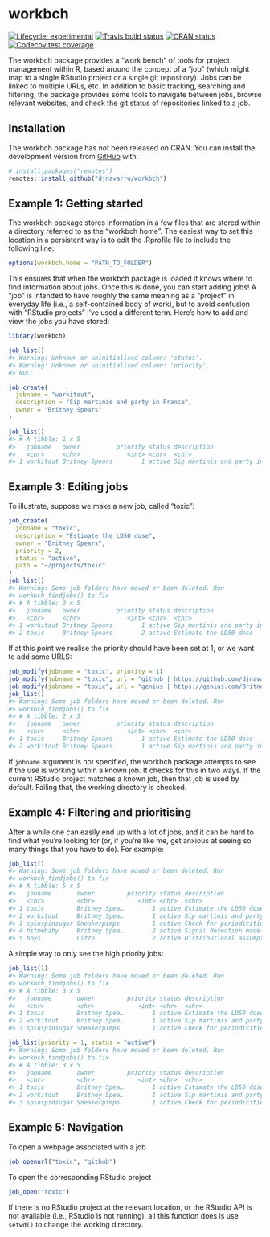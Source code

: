 
<!-- README.md is generated from README.Rmd. Please edit that file -->

# workbch

<!-- badges: start -->

[![Lifecycle:
experimental](https://img.shields.io/badge/lifecycle-experimental-orange.svg)](https://www.tidyverse.org/lifecycle/#experimental)
[![Travis build
status](https://travis-ci.org/djnavarro/workbch.svg?branch=master)](https://travis-ci.org/djnavarro/workbch)
[![CRAN
status](https://www.r-pkg.org/badges/version/workbch)](https://cran.r-project.org/package=workbch)
[![Codecov test
coverage](https://codecov.io/gh/djnavarro/workbch/branch/master/graph/badge.svg)](https://codecov.io/gh/djnavarro/workbch?branch=master)
<!-- badges: end -->

The workbch package provides a “work bench” of tools for project
management within R, based around the concept of a “job” (which might
map to a single RStudio project or a single git repository). Jobs can be
linked to multiple URLs, etc. In addition to basic tracking, searching
and filtering, the package provides some tools to navigate between jobs,
browse relevant websites, and check the git status of repositories
linked to a job.

## Installation

The workbch package has not been released on CRAN. You can install the
development version from [GitHub](https://github.com/) with:

``` r
# install.packages("remotes")
remotes::install_github("djnavarro/workbch")
```

## Example 1: Getting started

The workbch package stores information in a few files that are stored
within a directory referred to as the “workbch home”. The easiest way to
set this location in a persistent way is to edit the .Rprofile file to
include the following line:

``` r
options(workbch.home = "PATH_TO_FOLDER")
```

This ensures that when the workbch package is loaded it knows where to
find information about jobs. Once this is done, you can start adding
jobs\! A “job” is intended to have roughly the same meaning as a
“project” in everyday life (i.e., a self-contained body of work), but
to avoid confusion with “RStudio projects” I’ve used a different term.
Here’s how to add and view the jobs you have stored:

``` r
library(workbch)

job_list()
#> Warning: Unknown or uninitialised column: 'status'.
#> Warning: Unknown or uninitialised column: 'priority'.
#> NULL

job_create(
  jobname = "workitout", 
  description = "Sip martinis and party in France", 
  owner = "Britney Spears"
)

job_list()
#> # A tibble: 1 x 5
#>   jobname   owner          priority status description                     
#>   <chr>     <chr>             <int> <chr>  <chr>                           
#> 1 workitout Britney Spears        1 active Sip martinis and party in France
```

## Example 3: Editing jobs

To illustrate, suppose we make a new job, called “toxic”:

``` r
job_create(
  jobname = "toxic",
  description = "Estimate the LD50 dose",
  owner = "Britney Spears",
  priority = 2,
  status = "active",
  path = "~/projects/toxic"
)
job_list()
#> Warning: Some job folders have moved or been deleted. Run
#> workbch_findjobs() to fix
#> # A tibble: 2 x 5
#>   jobname   owner          priority status description                     
#>   <chr>     <chr>             <int> <chr>  <chr>                           
#> 1 workitout Britney Spears        1 active Sip martinis and party in France
#> 2 toxic     Britney Spears        2 active Estimate the LD50 dose
```

If at this point we realise the priority should have been set at 1, or
we want to add some URLS:

``` r
job_modify(jobname = "toxic", priority = 1)
job_modify(jobname = "toxic", url = "github | https://github.com/djnavarro/toxic")
job_modify(jobname = "toxic", url = "genius | https://genius.com/Britney-spears-toxic-lyrics")
job_list()
#> Warning: Some job folders have moved or been deleted. Run
#> workbch_findjobs() to fix
#> # A tibble: 2 x 5
#>   jobname   owner          priority status description                     
#>   <chr>     <chr>             <int> <chr>  <chr>                           
#> 1 toxic     Britney Spears        1 active Estimate the LD50 dose          
#> 2 workitout Britney Spears        1 active Sip martinis and party in France
```

If `jobname` argument is not specified, the workbch package attempts to
see if the use is working within a known job. It checks for this in two
ways. If the current RStudio project matches a known job, then that job
is used by default. Failing that, the working directory is checked.

## Example 4: Filtering and prioritising

After a while one can easily end up with a lot of jobs, and it can be
hard to find what you’re looking for (or, if you’re like me, get anxious
at seeing so many things that you have to do). For example:

``` r
job_list()
#> Warning: Some job folders have moved or been deleted. Run
#> workbch_findjobs() to fix
#> # A tibble: 5 x 5
#>   jobname       owner         priority status description                  
#>   <chr>         <chr>            <int> <chr>  <chr>                        
#> 1 toxic         Britney Spea…        1 active Estimate the LD50 dose       
#> 2 workitout     Britney Spea…        1 active Sip martinis and party in Fr…
#> 3 spinspinsugar Sneakerpimps         1 active Check for periodicities      
#> 4 hitmebaby     Britney Spea…        2 active Signal detection modelling   
#> 5 boys          Lizzo                2 active Distributional assumptions
```

A simple way to only see the high priority jobs:

``` r
job_list(1)
#> Warning: Some job folders have moved or been deleted. Run
#> workbch_findjobs() to fix
#> # A tibble: 3 x 5
#>   jobname       owner         priority status description                  
#>   <chr>         <chr>            <int> <chr>  <chr>                        
#> 1 toxic         Britney Spea…        1 active Estimate the LD50 dose       
#> 2 workitout     Britney Spea…        1 active Sip martinis and party in Fr…
#> 3 spinspinsugar Sneakerpimps         1 active Check for periodicities
```

``` r
job_list(priority = 1, status = "active")
#> Warning: Some job folders have moved or been deleted. Run
#> workbch_findjobs() to fix
#> # A tibble: 3 x 5
#>   jobname       owner         priority status description                  
#>   <chr>         <chr>            <int> <chr>  <chr>                        
#> 1 toxic         Britney Spea…        1 active Estimate the LD50 dose       
#> 2 workitout     Britney Spea…        1 active Sip martinis and party in Fr…
#> 3 spinspinsugar Sneakerpimps         1 active Check for periodicities
```

## Example 5: Navigation

To open a webpage associated with a job

``` r
job_openurl("toxic", "github")
```

To open the corresponding RStudio project

``` r
job_open("toxic")
```

If there is no RStudio project at the relevant location, or the RStudio
API is not available (i.e., RStudio is not running), all this function
does is use `setwd()` to change the working directory.

